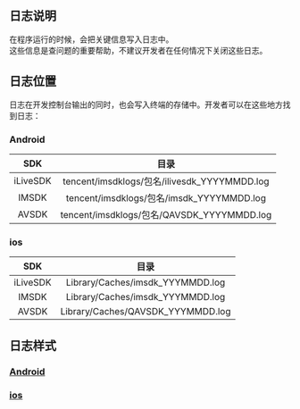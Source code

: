 ﻿## 日志说明

在程序运行的时候，会把关键信息写入日志中。<br/>
这些信息是查问题的重要帮助，不建议开发者在任何情况下关闭这些日志。

## 日志位置

日志在开发控制台输出的同时，也会写入终端的存储中。开发者可以在这些地方找到日志：

### Android

SDK|目录
:--:|:--:
iLiveSDK|tencent/imsdklogs/包名/ilivesdk_YYYYMMDD.log
IMSDK|tencent/imsdklogs/包名/imsdk_YYYYMMDD.log
AVSDK|tencent/imsdklogs/包名/QAVSDK_YYYYMMDD.log



### ios

SDK|目录
:--:|:--:
iLiveSDK|Library/Caches/imsdk_YYYMMDD.log
IMSDK|Library/Caches/imsdk_YYYMMDD.log
AVSDK|Library/Caches/QAVSDK_YYYMMDD.log


## 日志样式

### [Android](https://github.com/zhaoyang21cn/ILiveSDK_Android_Demos/blob/master/doc/ILiveSDK/Logs.md)

### [ios](https://github.com/zhaoyang21cn/suixinbo_doc/blob/master/doc2/log_ios.md)

